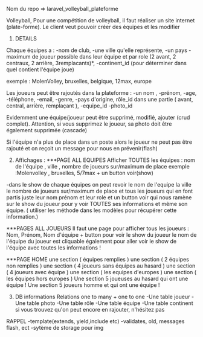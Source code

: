 Nom du repo => laravel_volleyball_plateforme

Volleyball,
Pour une compétition de volleyball, il faut réaliser un site internet (plate-forme). 
Le client veut pouvoir créer des équipes et les modifier

1) DETAILS

Chaque équipes a : 
-nom de club, 
-une ville qu'elle représente,
-un pays 
-maximum de joueur possible dans leur équipe et par role (2 avant, 2 centraux, 2 arrière, 3remplacants)*, 
-continent_id (pour déterminer dans quel contient l'équipe joue)

exemple : MolenVolley, bruxelles, belgique, 12max, europe

Les joueurs peut être rajoutés dans la plateforme :
-un nom , 
-prénom,
-age, 
-téléphone,
-email,
-genre,
-pays d'origine, 
rôle_id dans une partie ( avant, central, arrière, remplaçant ), 
-equipe_id 
-photo_id

Evidemment une équipe/joueur peut être supprimé, modifié, ajouter (crud complet). 
Attention, si vous supprimez le joueur, sa photo doit être également supprimée (cascade)

Si l'équipe n'a plus de place dans un poste alors le joueur ne peut pas être rajouté et on reçoit un message pour nous en prévenir(flash)

2) Affichages :
***PAGE ALL EQUIPES
Afficher TOUTES les équipes : nom de l'équipe , ville , nombre de joueurs sur/maximum de place
exemple :Molenvolley , bruxelles, 5/7max + un button voir(show)

-dans le show de chaque équipes on peut revoir le nom de l'equipe la ville le nombre de joueurs sur/maximum de place et tous les joueurs qui en font partis juste leur nom prénom et leur role et un button voir qui nous ramène sur le show du joueur pour y voir TOUTES ses informations et même son équipe. ( utiliser les méthode dans les modèles pour récupérer cette information.)

***PAGES ALL JOUEURS
Il faut une page pour afficher tous les joueurs : Nom, Prénom, Nom d'équipe + button pour voir le show du joueur
le nom de l'équipe du joueur est cliquable également pour aller voir le show de l'équipe avec toutes les informations !

***PAGE HOME
une section ( équipes remplies )
une section ( 2 équipes non remplies )
une section ( 4 joueurs sans équipes au hasard )
une section ( 4 joueurs avec équipe )
une section ( les equipes d'europes )
une section ( les équipes hors europes )
Une section 5 joueuses au hasard qui ont une équipe !
Une section 5 joueurs homme et qui ont une équipe !

3) DB informations
Relations one to many + one to one
-Une table joueur
-Une table photo
-Une table rôle
-Une table équipe
-Une table continent
si vous trouvez qu'on peut encore en rajouter, n'hésitez pas

RAPPEL
-template(extends, yield,include etc)
-validates, old, messages flash, ect
-sytème de storage pour img
